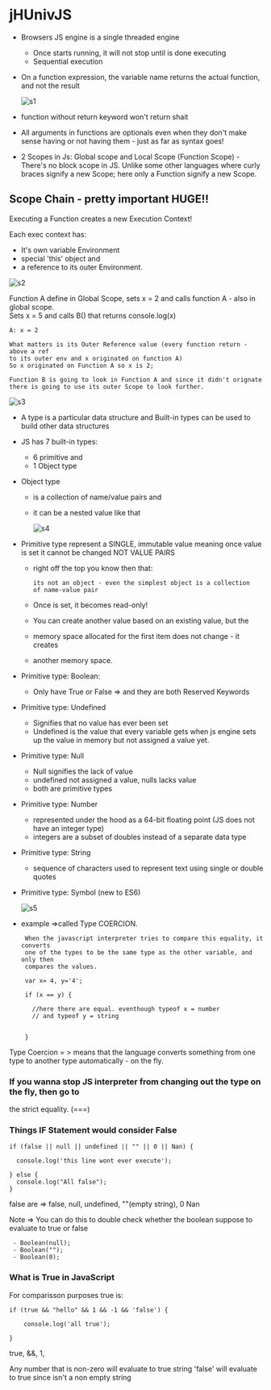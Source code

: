 

# jHUnivJS


- Browsers JS engine is a single threaded engine
	- Once starts running, it will not stop until is done executing
	- Sequential execution

- On a function expression, the variable name returns the actual
  function, and not the result

  ![s1](f1.png?raw=true "s1")

- function without return keyword won't return shait

- All arguments in functions are optionals even when they don't make sense having
  or not having them - just as far as syntax goes!

- 2 Scopes in Js: Global scope and Local Scope (Function Scope) - There's no block
  scope in JS.  Unlike some other languages where curly braces signify a new Scope;
  here only a Function signify a new Scope.




## Scope Chain - pretty important  HUGE!!

Executing a Function creates a new Execution Context!    

Each exec context has:   

-	It's own variable Environment
-	special 'this' object and
-	a reference to its outer Environment.


   ![s2](s2.png?raw=true "s2")


Function A define in Global Scope, sets x = 2 and
calls function A - also in global scope.        
Sets x = 5 and calls
B() that returns console.log(x)

	A: x = 2

	What matters is its Outer Reference value (every function return -above a ref
	to its outer env and x originated on function A)
	So x originated on Function A so x is 2;

	Function B is going to look in Function A and since it didn't orignate
	there is going to use its outer Scope to look further.




   ![s3](s3.png?raw=true "s3")



- A type is a particular data structure and
  Built-in types can be used to build other data structures

- JS has 7 built-in types:
		
  - 6 primitive and
  - 1 Object type


- Object type     
  -  is a collection of name/value pairs and 
  -	 it can be a nested value like that


	 ![s4](s4.png?raw=true "s4")


- Primitive type represent a SINGLE, immutable value
  meaning once value is set it cannot be changed NOT VALUE PAIRS

  - right off the top you know then that:
  		
  		its not an object - even the simplest object is a collection
	  	of name-value pair

  - Once is set, it becomes read-only!
  - You can create another value based on an existing value, but the 
  - memory space allocated for the first item does not change - it creates
  - another memory space.

  
	  
- Primitive type: Boolean:

  - Only have True or False => and they are both Reserved Keywords


- Primitive type: Undefined

  - Signifies that no value has ever been set
  - Undefined is the value that every variable gets when js engine
    sets up the value in memory but not assigned a value yet.


- Primitive type: Null

  - Null signifies the lack of value
  - undefined not assigned a value, nulls lacks value
  - both are primitive types


- Primitive type: Number

  - represented under the hood as a 64-bit floating point
  	(JS does not have an integer type)
  - integers are a subset of doubles instead of a separate
  	data type

- Primitive type: String

  - sequence of characters used to represent text
  	using single or double quotes


- Primitive type: Symbol (new to ES6)




  	![s5](s5.png?raw=true "s5")



 - example  =>called Type COERCION.

        When the javascript interpreter tries to compare this equality, it converts
        one of the types to be the same type as the other variable, and only then
        compares the values.

        var x= 4, y='4';
    
        if (x == y) {
    
          //here there are equal. eventhough typeof x = number
          // and typeof y = string
    
    
        }

 Type Coercion = > means that the language converts something from one type
 to another type automatically - on the fly.


### If you wanna stop JS interpreter from changing out the type on the fly, then go to
the strict equality. (===)                


###  Things IF Statement would consider False

    if (false || null || undefined || "" || 0 || Nan) {

      console.log('this line wont ever execute');
    
    } else {
      console.log("All false");
    }  

false are => false, null, undefined, ""(empty string), 0 Nan

Note =>  You can do this to double check whether the boolean suppose to evaluate to
           true or false


     - Boolean(null);
     - Boolean("");
     - Boolean(0);



### What is True in JavaScript

For comparisson purposes true is:

    if (true && "hello" && 1 && -1 && 'false') {

        console.log('all true');

    }



  true, &&, 1,

  Any number that is non-zero will evaluate to true
  string 'false' will evaluate to true since isn't a non empty string 










